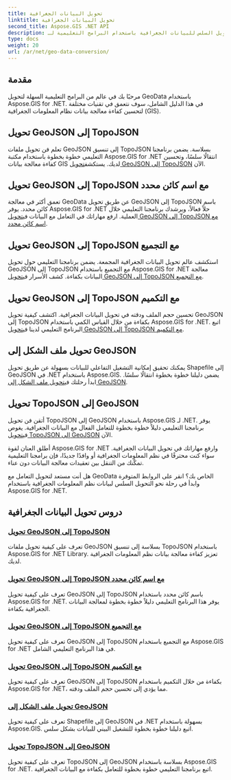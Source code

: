 ```yaml
---
title: تحويل البيانات الجغرافية
linktitle: تحويل البيانات الجغرافية
second_title: Aspose.GIS .NET API
description: اكتشف التحويل السلس للبيانات الجغرافية باستخدام البرامج التعليمية لـ Aspose.GIS for .NET. تعرّف على كيفية تحويل GeoJSON إلى TopoJSON، وShapefile إلى GeoJSON، والمزيد.
type: docs
weight: 20
url: /ar/net/geo-data-conversion/
---
```

## مقدمة

مرحبًا بك في عالم من البرامج التعليمية السهلة لتحويل GeoData باستخدام Aspose.GIS for .NET. في هذا الدليل الشامل، سوف نتعمق في تقنيات مختلفة لتحسين كفاءة معالجة بيانات نظام المعلومات الجغرافية (GIS).

## تحويل GeoJSON إلى TopoJSON
 تعلم فن تحويل ملفات GeoJSON إلى تنسيق TopoJSON بسلاسة. يضمن برنامجنا التعليمي خطوة بخطوة باستخدام مكتبة Aspose.GIS for .NET انتقالًا سلسًا، وتحسين كفاءة معالجة بيانات GIS لديك. يستكشف[تحويل GeoJSON إلى TopoJSON](./convert-geojson-to-topojson/) الآن.

## تحويل GeoJSON إلى TopoJSON مع اسم كائن محدد
 تعمق أكثر في معالجة GeoData عن طريق تحويل GeoJSON إلى TopoJSON باسم كائن محدد. يوفر Aspose.GIS for .NET حلاً فعالاً، ويرشدك برنامجنا التعليمي خلال العملية. ارفع مهاراتك في التعامل مع البيانات في[تحويل GeoJSON إلى TopoJSON مع اسم كائن محدد](./convert-geojson-to-topojson-with-specific-object-name/).

## تحويل GeoJSON إلى TopoJSON مع التجميع
استكشف عالم تحويل البيانات الجغرافية المجمعة. يضمن برنامجنا التعليمي حول تحويل GeoJSON إلى TopoJSON مع التجميع باستخدام Aspose.GIS for .NET معالجة البيانات بكفاءة. كشف الأسرار في[تحويل GeoJSON إلى TopoJSON مع التجميع](./convert-geojson-to-topojson-with-grouping/).

## تحويل GeoJSON إلى TopoJSON مع التكميم
 تحسين حجم الملف ودقته في تحويل البيانات الجغرافية. اكتشف كيفية تحويل GeoJSON إلى TopoJSON بكفاءة من خلال القياس الكمي باستخدام Aspose.GIS for .NET. اتبع البرنامج التعليمي لدينا في[تحويل GeoJSON إلى TopoJSON مع التكميم](./convert-geojson-to-topojson-with-quantization/).

## تحويل ملف الشكل إلى GeoJSON
 يمكنك تحقيق إمكانية التشغيل التفاعلي للبيانات بسهولة عن طريق تحويل Shapefile إلى GeoJSON في .NET باستخدام Aspose.GIS. يضمن دليلنا خطوة بخطوة انتقالًا سلسًا. ابدأ رحلتك في[تحويل ملف الشكل إلى GeoJSON](./convert-shapefile-to-geojson/).

## تحويل TopoJSON إلى GeoJSON
 أتقن فن تحويل TopoJSON إلى GeoJSON باستخدام Aspose.GIS لـ .NET. يوفر برنامجنا التعليمي دليلاً خطوة بخطوة للتعامل الفعال مع البيانات الجغرافية. يغوص في[تحويل TopoJSON إلى GeoJSON](./convert-topojson-to-geojson/) الآن.

أطلق العنان لقوة Aspose.GIS for .NET وارفع مهاراتك في تحويل البيانات الجغرافية. سواء كنت محترفًا في نظم المعلومات الجغرافية أو وافدًا جديدًا، فإن برامجنا التعليمية تمكّنك من التنقل بين تعقيدات معالجة البيانات دون عناء.

هل أنت مستعد لتحويل التعامل مع GeoData الخاص بك؟ انقر على الروابط المتوفرة وابدأ في رحلة نحو التحويل السلس لبيانات نظم المعلومات الجغرافية باستخدام Aspose.GIS for .NET.
## دروس تحويل البيانات الجغرافية
### [تحويل GeoJSON إلى TopoJSON](./convert-geojson-to-topojson/)
تعرف على كيفية تحويل ملفات GeoJSON بسلاسة إلى تنسيق TopoJSON باستخدام Aspose.GIS for .NET Library. تعزيز كفاءة معالجة بيانات نظم المعلومات الجغرافية لديك.
### [تحويل GeoJSON إلى TopoJSON مع اسم كائن محدد](./convert-geojson-to-topojson-with-specific-object-name/)
تعرف على كيفية تحويل GeoJSON إلى TopoJSON باسم كائن محدد باستخدام Aspose.GIS for .NET. يوفر هذا البرنامج التعليمي دليلاً خطوة بخطوة لمعالجة البيانات الجغرافية بكفاءة.
### [تحويل GeoJSON إلى TopoJSON مع التجميع](./convert-geojson-to-topojson-with-grouping/)
تعرف على كيفية تحويل GeoJSON إلى TopoJSON مع التجميع باستخدام Aspose.GIS for .NET في هذا البرنامج التعليمي الشامل.
### [تحويل GeoJSON إلى TopoJSON مع التكميم](./convert-geojson-to-topojson-with-quantization/)
تعرف على كيفية تحويل GeoJSON إلى TopoJSON بكفاءة من خلال التكميم باستخدام Aspose.GIS for .NET، مما يؤدي إلى تحسين حجم الملف ودقته.
### [تحويل ملف الشكل إلى GeoJSON](./convert-shapefile-to-geojson/)
تعرف على كيفية تحويل Shapefile إلى GeoJSON في .NET بسهولة باستخدام Aspose.GIS. اتبع دليلنا خطوة بخطوة للتشغيل البيني للبيانات بشكل سلس.
### [تحويل TopoJSON إلى GeoJSON](./convert-topojson-to-geojson/)
تعرف على كيفية تحويل TopoJSON إلى GeoJSON بسلاسة باستخدام Aspose.GIS for .NET. اتبع برنامجنا التعليمي خطوة بخطوة للتعامل بكفاءة مع البيانات الجغرافية.